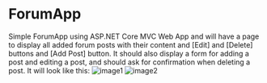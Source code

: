 # ForumApp
Simple ForumApp using ASP.NET Core MVC Web App and will have a page to display all added forum posts with their content and [Edit] and [Delete] buttons and [Add Post] button. It should also display a form for adding a post and editing a post, and should ask for confirmation when deleting a post. It will look like this:
![image1](https://user-images.githubusercontent.com/81187988/194538139-aa3474a6-7d54-4c13-8433-89884729efdb.png)
![image2](https://user-images.githubusercontent.com/81187988/194537168-9187f77c-97f5-477f-93c7-c7e3ca61125d.png)
